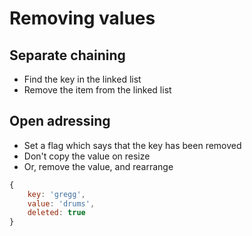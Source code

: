 # Removing values

## Separate chaining

* Find the key in the linked list
* Remove the item from the linked list

## Open adressing

* Set a flag which says that the key has been removed
* Don't copy the value on resize
* Or, remove the value, and rearrange

```js
{
    key: 'gregg',
    value: 'drums',
    deleted: true
}
```
